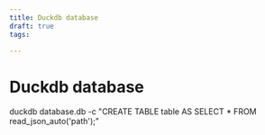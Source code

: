 ```yaml
---
title: Duckdb database
draft: true
tags: 

---
```

# Duckdb database
duckdb database.db -c "CREATE TABLE table AS SELECT * FROM read_json_auto('path');"